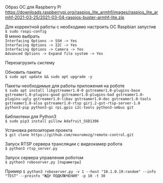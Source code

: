 Образ ОС для Raspberry Pi
https://downloads.raspberrypi.org/raspios_lite_armhf/images/raspios_lite_armhf-2021-03-25/2021-03-04-raspios-buster-armhf-lite.zip

Для корректной работы с необходимо настроить ОС Raspbian запустив  
```$ sudo raspi-config```  
В меню выбрать  
`Interfacing Options -> SSH -> Yes`  
`Interfacing Options -> I2C -> Yes`  
`Interfacing Options -> Camera -> Yes`  
`Advanced Options -> Expand file system -> Yes`  

Перезагрузить систему

Обновить пакеты  
```$ sudo apt update && sudo apt upgrade -y```

Пакеты необходимые для работы приложения на роботе  
```$ sudo apt install libgstreamer1.0-0 gstreamer1.0-plugins-base gstreamer1.0-plugins-good gstreamer1.0-plugins-bad gstreamer1.0-plugins-ugly gstreamer1.0-libav gstreamer1.0-doc gstreamer1.0-tools gstreamer1.0-alsa gstreamer1.0-rtsp gir1.2-gst-rtsp-server-1.0 python3-pip python3-gi rpi.gpio i2c-tools python3-smbus git```

Библиотеки для Python3  
```$ sudo pip3 install pillow Adafruit_SSD1306```

Установка репозитория проекта  
```$ git clone https://github.com/neuromozg/remote-control.git```

Запуск RTSP сервера трансляции с видеокамер робота  
```$ python3 rtsp_server.py```

Запуск сервера управления роботом  
```$ python3 roboserver.py [параметры]```  

Пример
```$ python3 roboserver.py -v 1 --host "10.1.0.19:random" --info "TEST" --preinfo "ЖДУ ПОДКЛЮЧЕНИЯ" -p 10 -t 30```
